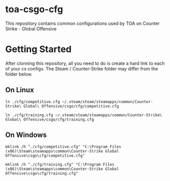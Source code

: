 # toa-csgo-cfg

This repository contains common configurations used by TOA on Counter Strike - Global Offensive

# Getting Started

After clonning this repository, all you need to do is create a hard link to each of your cs configs. The Steam / Counter-Strike folder may differ from the folder below.

## On Linux

`ln ./cfg/competitive.cfg ~/.steam/steam/steamapps/common/Counter-Strike\ Global\ Offensive/csgo/cfg/competitive.cfg`

`ln ./cfg/training.cfg ~/.steam/steam/steamapps/common/Counter-Strike\ Global\ Offensive/csgo/cfg/training.cfg`

## On Windows

`mklink /h "./cfg/competitive.cfg" "C:\Program Files (x86)\Steam\steamapps\common\Counter-Strike Global Offensive\csgo\cfg/competitive.cfg"`

`mklink /h "./cfg/training.cfg" "C:\Program Files (x86)\Steam\steamapps\common\Counter-Strike Global Offensive\csgo\cfg/training.cfg"`
